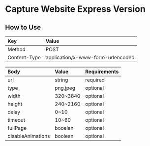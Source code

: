 # Capture Website Express Version

## How to Use

| Key          | Value                             |
| :----------- | :-------------------------------- |
| Method       | POST                              |
| Content-Type | application/x-www-form-urlencoded |

| Body              | Value    | Requirements |
| :---------------- | :------- | :----------- |
| url               | string   | required     |
| type              | png,jpeg | optional     |
| width             | 320~3840 | optional     |
| height            | 240~2160 | optional     |
| delay             | 0~10     | optional     |
| timeout           | 10~60    | optional     |
| fullPage          | booelan  | optional     |
| disableAnimations | boolean  | optional     |

